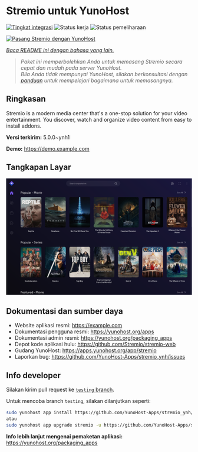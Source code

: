 <!--
N.B.: README ini dibuat secara otomatis oleh <https://github.com/YunoHost/apps/tree/master/tools/readme_generator>
Ini TIDAK boleh diedit dengan tangan.
-->

# Stremio untuk YunoHost

[![Tingkat integrasi](https://dash.yunohost.org/integration/stremio.svg)](https://ci-apps.yunohost.org/ci/apps/stremio/) ![Status kerja](https://ci-apps.yunohost.org/ci/badges/stremio.status.svg) ![Status pemeliharaan](https://ci-apps.yunohost.org/ci/badges/stremio.maintain.svg)

[![Pasang Stremio dengan YunoHost](https://install-app.yunohost.org/install-with-yunohost.svg)](https://install-app.yunohost.org/?app=stremio)

*[Baca README ini dengan bahasa yang lain.](./ALL_README.md)*

> *Paket ini memperbolehkan Anda untuk memasang Stremio secara cepat dan mudah pada server YunoHost.*  
> *Bila Anda tidak mempunyai YunoHost, silakan berkonsultasi dengan [panduan](https://yunohost.org/install) untuk mempelajari bagaimana untuk memasangnya.*

## Ringkasan

Stremio is a modern media center that's a one-stop solution for your video entertainment. You discover, watch and organize video content from easy to install addons.

**Versi terkirim:** 5.0.0~ynh1

**Demo:** <https://demo.example.com>

## Tangkapan Layar

![Tangkapan Layar pada Stremio](./doc/screenshots/screenshot.png)

## Dokumentasi dan sumber daya

- Website aplikasi resmi: <https://example.com>
- Dokumentasi pengguna resmi: <https://yunohost.org/apps>
- Dokumentasi admin resmi: <https://yunohost.org/packaging_apps>
- Depot kode aplikasi hulu: <https://github.com/Stremio/stremio-web>
- Gudang YunoHost: <https://apps.yunohost.org/app/stremio>
- Laporkan bug: <https://github.com/YunoHost-Apps/stremio_ynh/issues>

## Info developer

Silakan kirim pull request ke [`testing` branch](https://github.com/YunoHost-Apps/stremio_ynh/tree/testing).

Untuk mencoba branch `testing`, silakan dilanjutkan seperti:

```bash
sudo yunohost app install https://github.com/YunoHost-Apps/stremio_ynh/tree/testing --debug
atau
sudo yunohost app upgrade stremio -u https://github.com/YunoHost-Apps/stremio_ynh/tree/testing --debug
```

**Info lebih lanjut mengenai pemaketan aplikasi:** <https://yunohost.org/packaging_apps>
